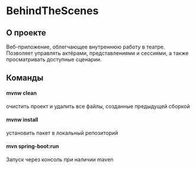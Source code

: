 # BehindTheScenes
## О проекте

Веб-приложение, облегчающее внутреннюю работу в театре. Позволяет управлять актёрами, представлениями и сессиями, а также просматривать доступные сценарии.

## Команды 
  
#### mvnw clean
очистить проект и удалить все файлы, созданные предыдущей сборкой

#### mvnw install
установить пакет в локальный репозиторий

#### mvn spring-boot:run
Запуск через консоль при наличии maven

